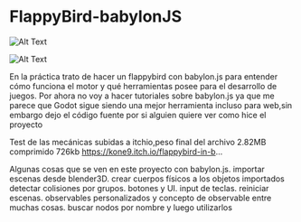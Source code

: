# FlappyBird-babylonJS
![Alt Text](https://media.giphy.com/media/PjP4z5IyOP0GZ9ladE/source.gif)

![Alt Text](https://media.giphy.com/media/VJwrSdP9LwU0gsT5ke/source.gif)


En la práctica trato de hacer un flappybird con babylon.js para entender cómo funciona el motor y qué herramientas posee para el desarrollo de juegos.
Por ahora no voy a hacer tutoriales sobre babylon.js ya que me parece que Godot sigue siendo una mejor herramienta incluso para web,sin embargo dejo el código fuente por si alguien quiere ver como hice el proyecto


Test de las mecánicas subidas a itchio,peso final del archivo 2.82MB
comprimido 726kb 
https://kone9.itch.io/flappybird-in-b...

Algunas cosas que se ven en este proyecto con babylon.js.
importar escenas desde blender3D.
crear cuerpos físicos a los objetos importados
detectar colisiones por grupos.
botones y UI.
input de teclas.
reiniciar escenas.
observables personalizados y concepto de observable
entre muchas cosas.
buscar nodos por nombre y luego utilizarlos



